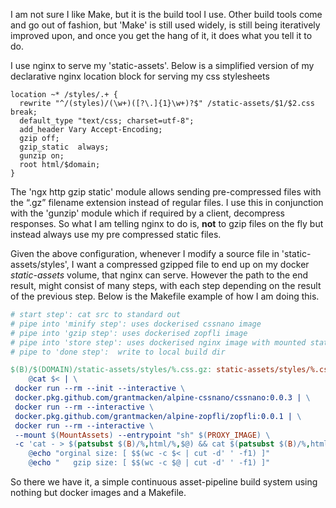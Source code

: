 <!--
{
  "name": "makefile asset pipeline",
  "status": "updated",
  "published": "2020-06-21+12:00",
  "type": "entry",
  "uid": "http://xq/gmack.nz/article/makefile-asset-pipeline",
  "url": "https://gmack.nz/article/makefile-asset-pipeline"
}
-->

I am not sure I like Make, but it is the build tool I use.  Other build tools come and go out of fashion, but 'Make' is
still used widely, is still being iteratively improved upon, and once you get the hang of it, it does what you tell it
to do.

I use nginx to serve my 'static-assets'. 
Below is a simplified version of my declarative nginx location block for serving my css stylesheets

```nginx
location ~* /styles/.+ {
  rewrite "^/(styles)/(\w+)([?\.]{1}\w+)?$" /static-assets/$1/$2.css break;
  default_type "text/css; charset=utf-8";
  add_header Vary Accept-Encoding;
  gzip off;
  gzip_static  always;
  gunzip on;
  root html/$domain;
}
```

The 'ngx http gzip static' module allows sending pre-compressed files with the “.gz”
filename extension instead of regular files. I use this in conjunction with the 'gunzip' 
module which if required by a client, decompress responses.
So what I am telling nginx to do is, **not** to gzip files on the fly but
instead always use my pre compressed static files. 

 Given the above configuration, whenever I modify a source file in 'static-assets/styles',
I want a compressed gzipped file to end up on my docker *static-assets* volume, that nginx can serve.
However the path to the end result, might consist of many steps, with each step depending on
the result of the previous step. Below is the Makefile example of how I am doing this.

```makefile
# start step': cat src to standard out
# pipe into 'minify step': uses dockerised cssnano image
# pipe into 'gzip step': uses dockerised zopfli image
# pipe into 'store step': uses dockerised nginx image with mounted static assets volume
# pipe to 'done step':  write to local build dir

$(B)/$(DOMAIN)/static-assets/styles/%.css.gz: static-assets/styles/%.css
	@cat $< | \
 docker run --rm --init --interactive \
 docker.pkg.github.com/grantmacken/alpine-cssnano/cssnano:0.0.3 | \
 docker run --rm --interactive \
 docker.pkg.github.com/grantmacken/alpine-zopfli/zopfli:0.0.1 | \
 docker run --rm --interactive \
 --mount $(MountAssets) --entrypoint "sh" $(PROXY_IMAGE) \
 -c 'cat - > $(patsubst $(B)/%,html/%,$@) && cat $(patsubst $(B)/%,html/%,$@)' > $@
	@echo "orginal size: [ $$(wc -c $< | cut -d' ' -f1) ]"
	@echo "   gzip size: [ $$(wc -c $@ | cut -d' ' -f1) ]"
```

So there we have it, a simple continuous asset-pipeline build system using nothing but
docker images and a Makefile.
